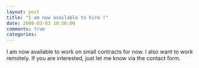 ```yaml
---
layout: post
title: "I am now available to hire !"
date: 2008-03-03 10:56:00
comments: true
categories: 
---
```


<p>I am now available to work on small contracts for now. I also want to work remotely. If you are interested, just let me know via the contact form.</p>